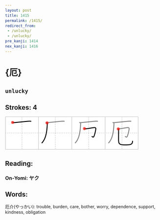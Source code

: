 ```yaml
---
layout: post
title: 1415
permalink: /1415/
redirect_from:
 - /unlucky/
 - /unlucky/
pre_kanji: 1414
nex_kanji: 1416
---
```


# {厄}

## `unlucky`

## Strokes: 4

<div class="stroke"><img src="../images/E58E84.png" /></div>

## Reading:

### On-Yomi: ヤク

## Words:

厄介(やっかい): trouble, burden, care, bother, worry, dependence, support, kindness, obligation
